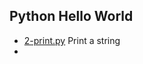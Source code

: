 ## Python Hello World

- [2-print.py](https://github.com/vlldnt/holbertonschool-higher_level_programming/blob/main/python-hello_world/2-print.py) Print a string
- []()

